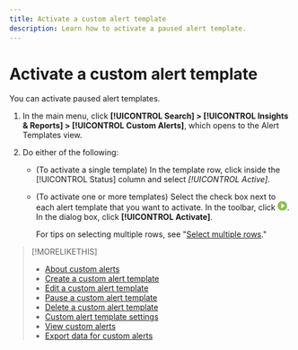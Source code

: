 ```yaml
---
title: Activate a custom alert template
description: Learn how to activate a paused alert template. 
---
```

# Activate a custom alert template

You can activate paused alert templates.

1. In the main menu, click **[!UICONTROL Search] > [!UICONTROL Insights & Reports] > [!UICONTROL Custom Alerts]**, which opens to the Alert Templates view.

1. Do either of the following:

   * (To activate a single template) In the template row, click inside the [!UICONTROL Status] column and select *[!UICONTROL Active]*.
   
   * (To activate one or more templates) Select the check box next to each alert template that you want to activate. In the toolbar, click ![Activate](/help/search-social-commerce/assets/activate.png "Activate"). In the dialog box, click **[!UICONTROL Activate]**.
   
     For tips on selecting multiple rows, see "[Select multiple rows](/help/search-social-commerce/common-tasks/navigation-editing-selection/multiple-rows-select.md)."
    
>[!MORELIKETHIS]
>
>* [About custom alerts](alert-about.md)
>* [Create a custom alert template](alert-template-create.md)
>* [Edit a custom alert template](alert-template-edit.md)
>* [Pause a custom alert template](alert-template-pause.md)
>* [Delete a custom alert template](alert-template-delete.md)
>* [Custom alert template settings](alert-template-settings.md)
>* [View custom alerts](alert-view.md)
>* [Export data for custom alerts](alert-export-data.md)
